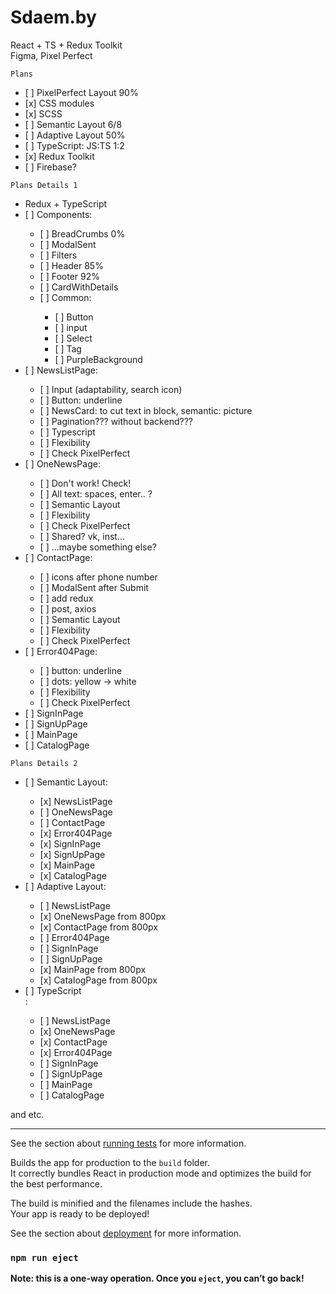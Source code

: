 # Sdaem.by

React + TS + Redux Toolkit\
Figma, Pixel Perfect


`Plans`
<ul>
  <li>[ ] PixelPerfect Layout 90%</li>
  <li>[x] CSS modules</li>
  <li>[x] SCSS</li>
  <li>[ ] Semantic Layout 6/8</li>
  <li>[ ] Adaptive Layout 50%</li>
  <li>[ ] TypeScript: JS:TS 1:2</li>
  <li>[x] Redux Toolkit</li>
  <li>[ ] Firebase?</li>
</ul>

`Plans Details 1`
<ul>
  <li>Redux + TypeScript</li>
  <li>[ ] Components:</li>
    <ul>
      <li>[ ] BreadCrumbs 0%</li>
      <li>[ ] ModalSent</li>
      <li>[ ] Filters</li>
      <li>[ ] Header 85%</li>
      <li>[ ] Footer 92%</li>
      <li>[ ] CardWithDetails</li>
      <li>[ ] Common:</li>
        <ul>
          <li>[ ] Button</li>
          <li>[ ] input</li>
          <li>[ ] Select</li>
          <li>[ ] Tag</li>
          <li>[ ] PurpleBackground</li>
        </ul>
    </ul>
  <li>[ ] NewsListPage:</li>
    <ul>
      <li>[ ] Input (adaptability, search icon)</li>
      <li>[ ] Button: underline</li>
      <li>[ ] NewsCard: to cut text in block, semantic: picture</li>
      <li>[ ] Pagination??? without backend???</li>
      <li>[ ] Typescript</li>
      <li>[ ] Flexibility</li>
      <li>[ ] Check PixelPerfect</li>
    </ul>
  <li>[ ] OneNewsPage:</li>
      <ul>
        <li>[ ] Don't work! Check!</li>
        <li>[ ] All text: spaces, enter.. ?</li>
        <li>[ ] Semantic Layout</li>
        <li>[ ] Flexibility</li>
        <li>[ ] Check PixelPerfect</li>
        <li>[ ] Shared? vk, inst...</li>
        <li>[ ] ...maybe something else?</li>
      </ul>
  <li>[ ] ContactPage:</li>
    <ul>
      <li>[ ] icons after phone number </li>
      <li>[ ] ModalSent after Submit </li>
      <li>[ ] add redux </li>
      <li>[ ] post, axios</li>
      <li>[ ] Semantic Layout</li>
      <li>[ ] Flexibility</li>
      <li>[ ] Check PixelPerfect</li>
    </ul>
  <li>[ ] Error404Page:</li>
      <ul>
        <li>[ ] button: underline </li>
        <li>[ ] dots: yellow -> white </li>
        <li>[ ] Flexibility</li>
        <li>[ ] Check PixelPerfect</li>
      </ul>
  <li>[ ] SignInPage</li>
  <li>[ ] SignUpPage</li>
  <li>[ ] MainPage</li>
  <li>[ ] CatalogPage</li>
</ul>


`Plans Details 2`
<ul>
  <li>[ ] Semantic Layout:</li>
    <ul>
      <li>[x] NewsListPage</li>
      <li>[ ] OneNewsPage</li>
      <li>[ ] ContactPage</li>
      <li>[x] Error404Page</li>
      <li>[x] SignInPage</li>
      <li>[x] SignUpPage</li>
      <li>[x] MainPage</li>
      <li>[x] CatalogPage</li>
    </ul>
  <li>[ ] Adaptive Layout:</li>
    <ul>
      <li>[ ] NewsListPage</li>
      <li>[x] OneNewsPage from 800px</li>
      <li>[x] ContactPage from 800px</li>
      <li>[ ] Error404Page </li>
      <li>[ ] SignInPage</li>
      <li>[ ] SignUpPage</li>
      <li>[x] MainPage from 800px</li>
      <li>[x] CatalogPage from 800px</li>
    </ul>

  <li>[ ] TypeScript</li>:
    <ul>
      <li>[ ] NewsListPage</li>
      <li>[x] OneNewsPage</li>
      <li>[x] ContactPage</li>
      <li>[x] Error404Page</li>
      <li>[ ] SignInPage</li>
      <li>[ ] SignUpPage</li>
      <li>[ ] MainPage</li>
      <li>[ ] CatalogPage</li>
    </ul>
</ul>
 and etc.






-----------------------------------------------------------------------------

See the section about [running tests](https://facebook.github.io/create-react-app/docs/running-tests) for more information.

Builds the app for production to the `build` folder.\
It correctly bundles React in production mode and optimizes the build for the best performance.

The build is minified and the filenames include the hashes.\
Your app is ready to be deployed!

See the section about [deployment](https://facebook.github.io/create-react-app/docs/deployment) for more information.

### `npm run eject`

**Note: this is a one-way operation. Once you `eject`, you can’t go back!**
